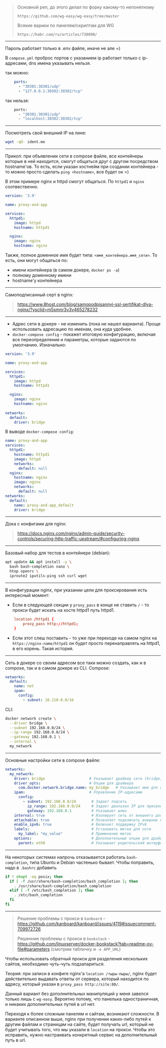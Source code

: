 > Основной реп, до этого делал по форку какому-то непонятному
>
> `https://github.com/wg-easy/wg-easy/tree/master`
>
> Всякие варики по панелям/скриптам для WG
> 
> `https://habr.com/ru/articles/738890/`

---

Пароль работает только в .env файле, иначе не але =)

В `compose.yml` проброс портов с указанием ip работает только с ip-адресами, dns имена указывать нельзя.

так можно:
```yaml
    ports:
      - "30301:30301/udp"
      - "127.0.0.1:30302:30302/tcp"
```

так нельзя:
```bash
    ports:
      - "30301:30301/udp"
      - "localhost:30302:30302/tcp"
```

---

Посмотреть свой внешний IP на лине:
```bash
wget -qO- ident.me
```

---

Прикол: при объявлении сети в compose файле, все контейнеры которые в ней находится, смогут общаться друг с другом посредством hostname'ов.
То есть, если указан хостнейм при создании контейнера - то можно просто сделать `ping <hostname>`, все будет ок =)

В этом примере nginx и httpd смогут общаться. По `httpd1` и `nginx` соотвественно. 

```yaml
version: '3.9'

name: proxy-and-app

services:
  httpd1:
    image: httpd
    hostname: httpd1

  nginx:
    image: nginx
    hostname: nginx
```

Также, полное доменное имя будет типа: `<имя_контейнера.имя_сети>`. То есть, они могут общаться по:
- имени контейнера (в самом докере, `docker ps -a`)
- полному доменному имени
- hostname'у контейнера

---

Самоподписанный серт в nginx:
> https://www.8host.com/blog/samopodpisannyj-ssl-sertifikat-dlya-nginx/?ysclid=m5smnr3v3v465278232

---

- Адрес сети в докере - не изменить (пока не нашел варианта). Проще использовать адресацию по именам, она куда удобнее.
- `docker-compose config` - покажет итоговую конфигурацию, включая все переопределения и параметры, которые задаются по умолчанию.
Изначально:
```yaml
version: '3.9'

name: proxy-and-app

services:
  httpd1:
    image: httpd
    hostname: httpd1

  nginx:
    image: nginx
    hostname: nginx
    
networks:
  default:
    driver: bridge
```
В выводе `docker-compose config`:
```yaml
name: proxy-and-app
services:
  httpd1:
    hostname: httpd1
    image: httpd
    networks:
      default: null
  nginx:
    hostname: nginx
    image: nginx
    networks:
      default: null
networks:
  default:
    name: proxy-and-app_default
    driver: bridge
```

---

Дока с конфигами для nginx:
> https://docs.nginx.com/nginx/admin-guide/security-controls/securing-http-traffic-upstream/#configuring-nginx

---

Базовый набор для тестов в контейнере (debian):

```bash
apt update && apt install -y \
  bash bash-completion nano \
  htop openrc \
  iproute2 iputils-ping ssh curl wget
```

---

В конфигурации nginx, при указании цели для проксирования есть интересный момент:
- Если в следующей секции у `proxy_pass` в конце не ставить `/` - то прокси будет искать на хосте httpd1 путь httpd1.
```conf
    location /httpd1 {
        proxy_pass http://httpd1;
    }
```
- Если этот слеш поставить - то уже при переходе на самом nginx на `https://nginx-name/httpd1` он будет просто перенаправлять на httpd1, в его корень. Такая история.

---

Сеть в докере со своим адресом все таки можно создать, как и в compose, так и в самом докере из CLI.
Compose:
```yaml
networks:
  default:
    name: net
    ipam:
      config:
        - subnet: 10.110.0.0/16
```
CLI:
```bash
docker network create \
  --driver bridge \
  --subnet 192.168.0.0/24 \
  --ip-range 192.168.0.0/24 \
  --gateway 192.168.0.1 \
  --internal \
  my_network
```


---

Основные настройки сети в compose файле:
```yaml
networks:
  my_network:
    driver: bridge                    # Указывает драйвер сети (bridge, overlay, macvlan и т.д.)
    driver_opts:                      # Опции для драйвера
      com.docker.network.bridge.name: my_bridge   # Указывает имя для сетевого моста
    ipam:                             # Управление IP-адресами
      config:
        - subnet: 192.168.0.0/24       # Задает подсеть
          ip_range: 192.168.0.0/24     # Задает диапазон IP для присвоения
          gateway: 192.168.0.1         # Указывает шлюз
    internal: true                     # Изолирует сеть от внешнего доступа
    attachable: true                   # Позволяет подключать внешние контейнеры к сети
    enable_ipv6: true                  # Включает поддержку IPv6
    labels:                            # Установить метки для сети
      my_label: "my_value"             # Применение меток
    options:                           # Дополнительные опции для драйвера (например, для macvlan)
      parent: eth0                     # Указывает родительский интерфейс для macvlan
```

---

На некоторых системах напрочь отказывается работать `bash-completion`, типа Ubuntu и Debian частенько бывает. Чтобы поправить, надо в `.bashrc` добавить
```bash
if ! shopt -oq posix; then
  if [ -f /usr/share/bash-completion/bash_completion ]; then
    . /usr/share/bash-completion/bash_completion
  elif [ -f /etc/bash_completion ]; then
    . /etc/bash_completion
  fi
fi
```

---

> Решение проблемы с прокси в `kanboard` - https://github.com/kanboard/kanboard/issues/4119#issuecomment-709972726
>
> Решенние проблемы с прокси в `bookstack` - https://github.com/linuxserver/docker-bookstack?tab=readme-ov-file#parameters (смотрим табличку и `-e APP_URL`)

Чтобы использовать обратный прокси для разделения нескольких сайтов, необходимо чуть-чуть подзапариться.

Теория: при записи в конфиге nginx'a `location /тыры-пыры/`, nginx будет действительно выдавать ответы от сервера, который находится по адресу, который указан в `proxy_pass http://site:80/`. 

Данный вариант без дополнительных манипуляций у меня завелся только лишь с `wg-easy`. Вероятно потому, что панелька одностраничная, и никаких дополнительных путей в url нет. 

Переходя к более сложным панелям и сайтам, возникают сложности. В варианте описанном выше, nginx при получении каких-либо путей к другим файлам и страницам на сайте, будет получать url, который не будет учитывать того, что мы указали в `location` на прокси. Чтобы это исправить, нужно настраивать конкретный сервис на дополнительный путь в url. 
